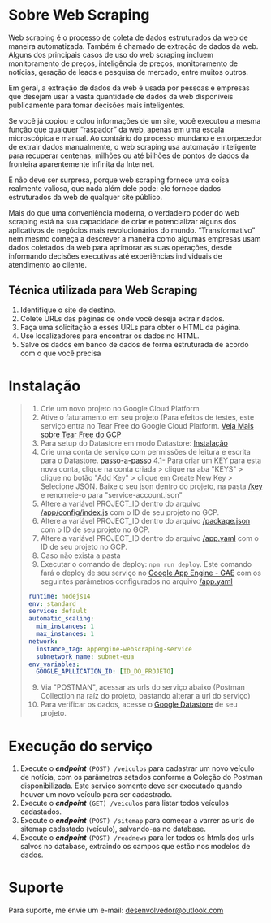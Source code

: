 # Sobre Web Scraping
Web scraping é o processo de coleta de dados estruturados da web de maneira automatizada. Também é chamado de extração de dados da web. Alguns dos principais casos de uso do web scraping incluem monitoramento de preços, inteligência de preços, monitoramento de notícias, geração de leads e pesquisa de mercado, entre muitos outros.

Em geral, a extração de dados da web é usada por pessoas e empresas que desejam usar a vasta quantidade de dados da web disponíveis publicamente para tomar decisões mais inteligentes.

Se você já copiou e colou informações de um site, você executou a mesma função que qualquer “raspador” da web, apenas em uma escala microscópica e manual. Ao contrário do processo mundano e entorpecedor de extrair dados manualmente, o web scraping usa automação inteligente para recuperar centenas, milhões ou até bilhões de pontos de dados da fronteira aparentemente infinita da Internet.

E não deve ser surpresa, porque web scraping fornece uma coisa realmente valiosa, que nada além dele pode: ele fornece dados estruturados da web de qualquer site público.

Mais do que uma conveniência moderna, o verdadeiro poder do web scraping está na sua capacidade de criar e potencializar alguns dos aplicativos de negócios mais revolucionários do mundo. “Transformativo” nem mesmo começa a descrever a maneira como algumas empresas usam dados coletados da web para aprimorar as suas operações, desde informando decisões executivas até experiências individuais de atendimento ao cliente.

## Técnica utilizada para Web Scraping
1. Identifique o site de destino.
2. Colete URLs das páginas de onde você deseja extrair dados.
3. Faça uma solicitação a esses URLs para obter o HTML da página.
4. Use localizadores para encontrar os dados no HTML.
5. Salve os dados em banco de dados de forma estruturada de acordo com o que você precisa

# Instalação
> 1. Crie um novo projeto no Google Cloud Platform
> 2. Ative o faturamento em seu projeto (Para efeitos de testes, este serviço entra no Tear Free do Google Cloud Platform. [ Veja Mais sobre Tear Free do GCP ](https://cloud.google.com/free/docs/free-cloud-features)
> 3. Para setup do Datastore em modo Datastore: [Instalação](https://cloud.google.com/datastore/docs/store-query-data)
> 4. Crie uma conta de serviço com permissões de leitura e escrita para o Datastore. [passo-a-passo](https://console.cloud.google.com/iam-admin/serviceaccounts/create)
> 	4.1- Para criar um KEY para esta nova conta, clique na conta criada > clique na aba "KEYS" > clique no botão "Add Key" > clique em Create New Key > Selecione JSON. Baixe o seu json dentro do projeto, na pasta [/key]() e renomeie-o para "service-account.json"
> 5. Altere a variável PROJECT_ID dentro do arquivo [/app/config/index.js](https://github.com/N4W-Web-Solutions/web-scraping/blob/main/app/config/index.js) com o ID de seu projeto no GCP.
> 6. Altere a variável PROJECT_ID dentro do arquivo [/package.json](https://github.com/N4W-Web-Solutions/web-scraping/blob/main/package.json) com o ID de seu projeto no GCP.
> 7. Altere a variável PROJECT_ID dentro do arquivo [/app.yaml](https://github.com/N4W-Web-Solutions/web-scraping/blob/main/app.yaml) com o ID de seu projeto no GCP.
> 7. Caso não exista a pasta
> 8. Executar o comando de deploy: ```npm run deploy```. Este comando fará o deploy de seu serviço no [Google App Engine - GAE](https://console.cloud.google.com/appengine) com os seguintes parâmetros configurados no arquivo [/app.yaml](https://github.com/N4W-Web-Solutions/web-scraping/blob/main/app.yaml)
> ```yaml
> runtime: nodejs14
> env: standard
> service: default
> automatic_scaling:
>   min_instances: 1
>   max_instances: 1
> network:
>   instance_tag: appengine-webscraping-service
>   subnetwork_name: subnet-eua
> env_variables:
>   GOOGLE_APLLICATION_ID: [ID_DO_PROJETO]
> ```
> 9. Via "POSTMAN", acessar as urls do serviço abaixo (Postman Collection na raíz do projeto, bastando alterar a url do serviço)
> 10. Para verificar os dados, acesse o [Google Datastore](https://console.cloud.google.com/datastore]) de seu projeto.

# Execução do serviço
1. Execute o ***endpoint*** ```(POST) /veiculos``` para cadastrar um novo veículo de notícia, com os parâmetros setados conforme a Coleção do Postman disponibilizada. Este serviço somente deve ser executado quando houver um novo veículo para ser cadastrado.
2. Execute o ***endpoint*** ```(GET) /veiculos``` para listar todos veículos cadastados.
3. Execute o ***endpoint*** ```(POST) /sitemap``` para começar a varrer as urls do sitemap cadastado (veículo), salvando-as no database.
4. Execute o ***endpoint*** ```(POST) /readnews``` para ler todos os htmls dos urls salvos no database, extraindo os campos que estão nos modelos de dados.

# Suporte
Para suporte, me envie um e-mail: <desenvolvedor@outlook.com>
